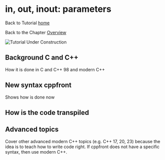# in, out, inout: parameters


Back to Tutorial [home](../readme.md)

Back to the Chapter [Overview](Overview.md)

![Tutorial Under Construction](../TutorialUnderConstruction.png)

## Background C and C++

How it is done in C and C++ 98 and modern C++

## New syntax cppfront

Shows how is done now


## How is the code transpiled

## Advanced topics

Cover other advanced modern C++ topics (e.g. C++ 17, 20, 23) because the idea is to teach how to write code right.
If cppfront does not have a specific syntax, then use modern C++.

